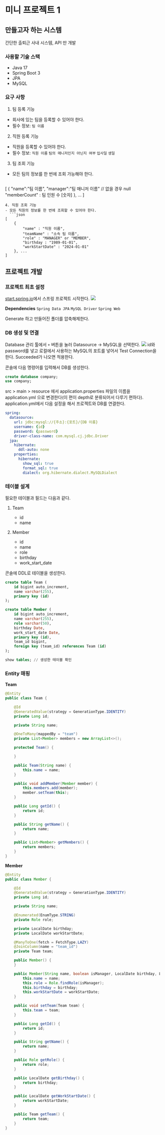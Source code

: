 # 미니 프로젝트 1
## 만들고자 하는 시스템
간단한 출퇴근 사내 시스템, API 만 개발

### 사용할 기술 스택
- Java 17
- Spring Boot 3
- JPA
- MySQL

### 요구 사항
1. 팀 등록 기능
- 회사에 있는 팀을 등록할 수 있어야 한다.
- 필수 정보: `팀 이름`
2. 직원 등록 기능
- 직원을 등록할 수 있어야 한다.
- 필수 정보: `직원 이름` `팀의 매니저인지 아닌지 여부` `입사일` `생일`
3. 팀 조회 기능
- 모든 팀의 정보를 한 번에 조회 가능해야 한다.
  ```json
[
    {
        "name":"팀 이름",
        "manager":"팀 매니저 이름" // 없을 경우 null
        "memberCount" : 팀 인원 수 [숫자]
    }, ...
]
```
4. 직원 조회 기능
- 모든 직원의 정보를 한 번에 조회할 수 있어야 한다.
  ```json
[
    {
        "name" : "직원 이름",
        "teamName" : "소속 팀 이름",
        "role" : "MANAGER" or "MEMBER",
        "birthday : "1989-01-01",
        "workStartDate" : "2024-01-01"
    }, ...
]
```

## 프로젝트 개발
### 프로젝트 최초 설정
[start.spring.io](https://start.spring.io/)에서 스프링 프로젝트 시작한다.
![](https://velog.velcdn.com/images/chunghye98/post/2652e6eb-da7f-42e1-902a-6987ce6b9e54/image.png)

__Dependencies__
`Spring Data JPA` `MySQL Driver` `Spring Web`

Generate 하고 만들어진 폴더를 압축해제한다.

### DB 생성 및 연결
Database 관리 툴에서 `+` 버튼을 눌러 Datasource -> MySQL을 선택한다.
![](https://velog.velcdn.com/images/chunghye98/post/8db0fa64-0f3c-4984-8816-71ee68801477/image.png)
id와 password를 넣고 로컬에서 사용하는 MySQL의 포트를 넣어서 Test Connection을 한다.
Succeeded가 나오면 적용한다.

콘솔에 다음 명령어를 입력해서 DB를 생성한다.
```sql
create database company;
use company;
```

src > main > resource 에서 application.properties 파일의 이름을 application.yml 으로 변경한다(이 편이 depth로 분류되어서 다루기 편하다).
application.yml에서 다음 설정을 해서 프로젝트와 DB를 연결한다.
```yml
spring:
  datasource:
    url: jdbc:mysql://{주소}:{포트}/{DB 이름}
    username: {id}
    password: {password}
    driver-class-name: com.mysql.cj.jdbc.Driver
  jpa:
    hibernate:
      ddl-auto: none
    properties:
      hibernate:
        show_sql: true
        format_sql: true
        dialect: org.hibernate.dialect.MySQLDialect
```

### 테이블 설계
필요한 테이블과 필드는 다음과 같다.

1. Team
    - id
    - name

2. Member
    - id
    - name
    - role
    - birthday
    - work_start_date

콘솔에 DDL로 테이블을 생성한다.
```sql
create table Team (
    id bigint auto_increment,
    name varchar(255),
    primary key (id)
);

create table Member (
    id bigint auto_increment,
    name varchar(255),
    role varchar(50),
    birthday Date,
    work_start_date Date,
    primary key (id),
    team_id bigint,
    foreign key (team_id) references Team (id)
);

show tables; // 생성한 테이블 확인
```

### Entity 매핑
__Team__
```java
@Entity
public class Team {

	@Id
	@GeneratedValue(strategy = GenerationType.IDENTITY)
	private Long id;

	private String name;

	@OneToMany(mappedBy = "team")
	private List<Member> members = new ArrayList<>();

	protected Team() {

	}

	public Team(String name) {
		this.name = name;
	}

	public void addMember(Member member) {
		this.members.add(member);
		member.setTeam(this);
	}

	public Long getId() {
		return id;
	}

	public String getName() {
		return name;
	}

	public List<Member> getMembers() {
		return members;
	}
}
```

__Member__
```java
@Entity
public class Member {

	@Id
	@GeneratedValue(strategy = GenerationType.IDENTITY)
	private Long id;

	private String name;

	@Enumerated(EnumType.STRING)
	private Role role;

	private LocalDate birthday;
	private LocalDate workStartDate;

	@ManyToOne(fetch = FetchType.LAZY)
	@JoinColumn(name = "team_id")
	private Team team;

	public Member() {
	}

	public Member(String name, boolean isManager, LocalDate birthday, LocalDate workStartDate) {
		this.name = name;
		this.role = Role.findRole(isManager);
		this.birthday = birthday;
		this.workStartDate = workStartDate;
	}

	public void setTeam(Team team) {
		this.team = team;
	}

	public Long getId() {
		return id;
	}

	public String getName() {
		return name;
	}

	public Role getRole() {
		return role;
	}

	public LocalDate getBirthday() {
		return birthday;
	}

	public LocalDate getWorkStartDate() {
		return workStartDate;
	}

	public Team getTeam() {
		return team;
	}
}
```

